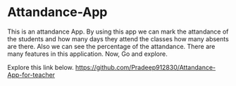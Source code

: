 # Attandance-App
This is an attandance App. By using this app we can mark the attandance of the students and how many days they attend the classes how many absents are there.
Also we can see the percentage of the attandance.
There are many features in this application.
Now, Go and explore.

Explore this link below.
https://github.com/Pradeep912830/Attandance-App-for-teacher
